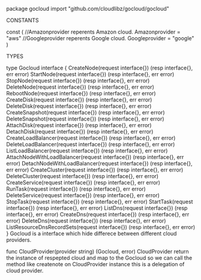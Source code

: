 package gocloud
    import "github.com/cloudlibz/gocloud/gocloud"


CONSTANTS

const (
    //Amazonprovider reperents Amazon cloud.
    Amazonprovider = "aws"
    //Googleprovider reperents Google cloud.
    Googleprovider = "google"
)

TYPES

type Gocloud interface {
    CreateNode(request interface{}) (resp interface{}, err error)
    StartNode(request interface{}) (resp interface{}, err error)
    StopNode(request interface{}) (resp interface{}, err error)
    DeleteNode(request interface{}) (resp interface{}, err error)
    RebootNode(request interface{}) (resp interface{}, err error)
    CreateDisk(request interface{}) (resp interface{}, err error)
    DeleteDisk(request interface{}) (resp interface{}, err error)
    CreateSnapshot(request interface{}) (resp interface{}, err error)
    DeleteSnapshot(request interface{}) (resp interface{}, err error)
    AttachDisk(request interface{}) (resp interface{}, err error)
    DetachDisk(request interface{}) (resp interface{}, err error)
    CreateLoadBalancer(request interface{}) (resp interface{}, err error)
    DeleteLoadBalancer(request interface{}) (resp interface{}, err error)
    ListLoadBalancer(request interface{}) (resp interface{}, err error)
    AttachNodeWithLoadBalancer(request interface{}) (resp interface{}, err error)
    DetachNodeWithLoadBalancer(request interface{}) (resp interface{}, err error)
    CreateCluster(request interface{}) (resp interface{}, err error)
    DeleteCluster(request interface{}) (resp interface{}, err error)
    CreateService(request interface{}) (resp interface{}, err error)
    RunTask(request interface{}) (resp interface{}, err error)
    DeleteService(request interface{}) (resp interface{}, err error)
    StopTask(request interface{}) (resp interface{}, err error)
    StartTask(request interface{}) (resp interface{}, err error)
    ListDns(request interface{}) (resp interface{}, err error)
    CreateDns(request interface{}) (resp interface{}, err error)
    DeleteDns(request interface{}) (resp interface{}, err error)
    ListResourceDnsRecordSets(request interface{}) (resp interface{}, err error)
}
    Gocloud is a interface which hide differece between different cloud
    providers.

func CloudProvider(provider string) (Gocloud, error)
    CloudProvider return the instance of respepted cloud and map to the
    Gocloud so we can call the method like createnote on CloudProvider
    instance this is a delegation of cloud provider.


